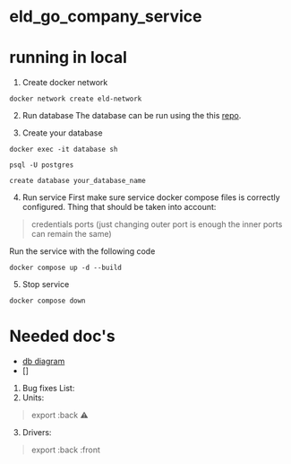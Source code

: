 # eld_go_company_service



# running in local 
1. Create docker network
```
docker network create eld-network
```

2. Run database 
The database can be run using the this [repo](https://gitlab.udevs.io/eld/local_environment).

3. Create your database 
```
docker exec -it database sh

psql -U postgres

create database your_database_name
```

4. Run service
First make sure service docker compose files is correctly configured. 
Thing that should be taken into account: 
> credentials
> ports (just changing outer port is enough the inner ports can remain the same)

Run the service with the following code
```
docker compose up -d --build
```

5. Stop service
```
docker compose down
```


# Needed doc's
- [db diagram](https://dbdiagram.io/d/eld_company_service-65421e367d8bbd646543b45d)
- []



 1. Bug fixes 
 List:
  1. Units:
   >export :back ⚠️ 
 3. Drivers: 
   > export :back :front 
